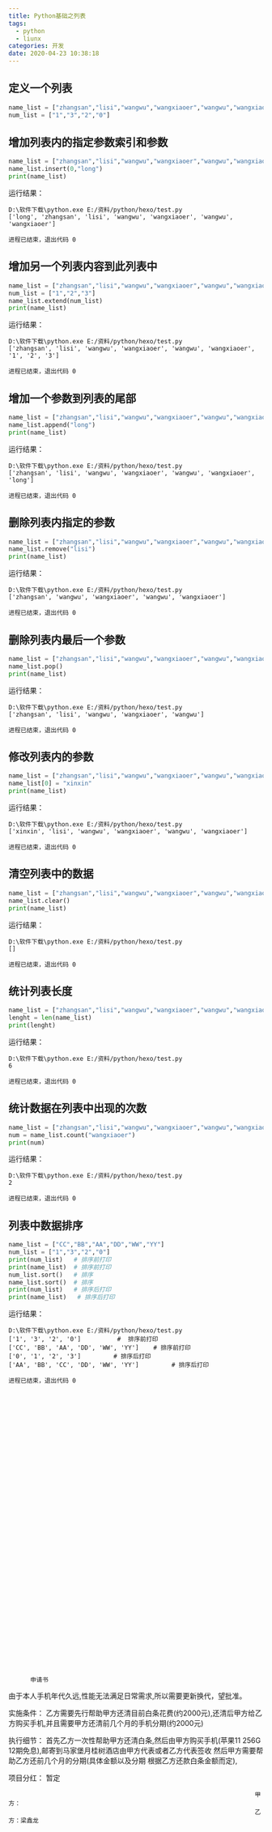 ```yaml
---
title: Python基础之列表
tags:
  - python
  - liunx
categories: 开发
date: 2020-04-23 10:38:18
---
```

## 定义一个列表
```python
name_list = ["zhangsan","lisi","wangwu","wangxiaoer","wangwu","wangxiaoer"]
num_list = ["1","3","2","0"]
```
## 增加列表内的指定参数索引和参数
```python
name_list = ["zhangsan","lisi","wangwu","wangxiaoer","wangwu","wangxiaoer"]
name_list.insert(0,"long")
print(name_list)
```
运行结果：

    D:\软件下载\python.exe E:/资料/python/hexo/test.py
    ['long', 'zhangsan', 'lisi', 'wangwu', 'wangxiaoer', 'wangwu', 'wangxiaoer']

    进程已结束，退出代码 0

## 增加另一个列表内容到此列表中
```python
name_list = ["zhangsan","lisi","wangwu","wangxiaoer","wangwu","wangxiaoer"]
num_list = ["1","2","3"]
name_list.extend(num_list)
print(name_list)
```
运行结果：

    D:\软件下载\python.exe E:/资料/python/hexo/test.py
    ['zhangsan', 'lisi', 'wangwu', 'wangxiaoer', 'wangwu', 'wangxiaoer', '1', '2', '3']

    进程已结束，退出代码 0

## 增加一个参数到列表的尾部
```python
name_list = ["zhangsan","lisi","wangwu","wangxiaoer","wangwu","wangxiaoer"]
name_list.append("long")
print(name_list)
```
运行结果：

    D:\软件下载\python.exe E:/资料/python/hexo/test.py
    ['zhangsan', 'lisi', 'wangwu', 'wangxiaoer', 'wangwu', 'wangxiaoer', 'long']

    进程已结束，退出代码 0

## 删除列表内指定的参数
```python
name_list = ["zhangsan","lisi","wangwu","wangxiaoer","wangwu","wangxiaoer"]
name_list.remove("lisi")
print(name_list)
```
运行结果：

    D:\软件下载\python.exe E:/资料/python/hexo/test.py
    ['zhangsan', 'wangwu', 'wangxiaoer', 'wangwu', 'wangxiaoer']

    进程已结束，退出代码 0

## 删除列表内最后一个参数
```python
name_list = ["zhangsan","lisi","wangwu","wangxiaoer","wangwu","wangxiaoer"]
name_list.pop()
print(name_list)
```
运行结果：

    D:\软件下载\python.exe E:/资料/python/hexo/test.py
    ['zhangsan', 'lisi', 'wangwu', 'wangxiaoer', 'wangwu']

    进程已结束，退出代码 0

## 修改列表内的参数
```python
name_list = ["zhangsan","lisi","wangwu","wangxiaoer","wangwu","wangxiaoer"]
name_list[0] = "xinxin"
print(name_list)
```
运行结果：

    D:\软件下载\python.exe E:/资料/python/hexo/test.py
    ['xinxin', 'lisi', 'wangwu', 'wangxiaoer', 'wangwu', 'wangxiaoer']

    进程已结束，退出代码 0

## 清空列表中的数据
```python
name_list = ["zhangsan","lisi","wangwu","wangxiaoer","wangwu","wangxiaoer"]
name_list.clear()
print(name_list)
```
运行结果：

    D:\软件下载\python.exe E:/资料/python/hexo/test.py
    []

    进程已结束，退出代码 0

## 统计列表长度
```python
name_list = ["zhangsan","lisi","wangwu","wangxiaoer","wangwu","wangxiaoer"]
lenght = len(name_list)
print(lenght)
```
运行结果：

    D:\软件下载\python.exe E:/资料/python/hexo/test.py
    6

    进程已结束，退出代码 0

## 统计数据在列表中出现的次数
```python
name_list = ["zhangsan","lisi","wangwu","wangxiaoer","wangwu","wangxiaoer"]
num = name_list.count("wangxiaoer")
print(num)
```
运行结果：

    D:\软件下载\python.exe E:/资料/python/hexo/test.py
    2

    进程已结束，退出代码 0

## 列表中数据排序
```python
name_list = ["CC","BB","AA","DD","WW","YY"]
num_list = ["1","3","2","0"]
print(num_list)   # 排序前打印
print(name_list)  # 排序前打印
num_list.sort()   # 排序
name_list.sort()  # 排序
print(num_list)   # 排序后打印
print(name_list)   # 排序后打印
```
运行结果：

    D:\软件下载\python.exe E:/资料/python/hexo/test.py
    ['1', '3', '2', '0']          #  排序前打印
    ['CC', 'BB', 'AA', 'DD', 'WW', 'YY']    # 排序前打印
    ['0', '1', '2', '3']         # 排序后打印
    ['AA', 'BB', 'CC', 'DD', 'WW', 'YY']         # 排序后打印

    进程已结束，退出代码 0









































          申请书
  由于本人手机年代久远,性能无法满足日常需求,所以需要更新换代，望批准。

实施条件：
  乙方需要先行帮助甲方还清目前白条花费(约2000元),还清后甲方给乙方购买手机,并且需要甲方还清前几个月的手机分期(约2000元)

  执行细节：
      首先乙方一次性帮助甲方还清白条,然后由甲方购买手机(苹果11 256G  12期免息),邮寄到马家堡月桂树酒店由甲方代表或者乙方代表签收
      然后甲方需要帮助乙方还前几个月的分期(具体金额以及分期 根据乙方还款白条金额而定),

  项目分红：
      暂定

                                                                        甲方：
                                                                        乙方：梁鑫龙